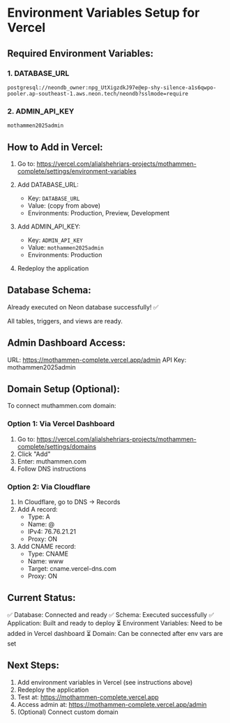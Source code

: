 # Environment Variables Setup for Vercel

## Required Environment Variables:

### 1. DATABASE_URL
```
postgresql://neondb_owner:npg_UtXigzdkJ97e@ep-shy-silence-a1s6qwpo-pooler.ap-southeast-1.aws.neon.tech/neondb?sslmode=require
```

### 2. ADMIN_API_KEY
```
mothammen2025admin
```

## How to Add in Vercel:

1. Go to: https://vercel.com/alialshehriars-projects/mothammen-complete/settings/environment-variables

2. Add DATABASE_URL:
   - Key: `DATABASE_URL`
   - Value: (copy from above)
   - Environments: Production, Preview, Development

3. Add ADMIN_API_KEY:
   - Key: `ADMIN_API_KEY`
   - Value: `mothammen2025admin`
   - Environments: Production

4. Redeploy the application

## Database Schema:

Already executed on Neon database successfully! ✅

All tables, triggers, and views are ready.

## Admin Dashboard Access:

URL: https://mothammen-complete.vercel.app/admin
API Key: mothammen2025admin

## Domain Setup (Optional):

To connect muthammen.com domain:

### Option 1: Via Vercel Dashboard
1. Go to: https://vercel.com/alialshehriars-projects/mothammen-complete/settings/domains
2. Click "Add"
3. Enter: muthammen.com
4. Follow DNS instructions

### Option 2: Via Cloudflare
1. In Cloudflare, go to DNS → Records
2. Add A record:
   - Type: A
   - Name: @
   - IPv4: 76.76.21.21
   - Proxy: ON
3. Add CNAME record:
   - Type: CNAME
   - Name: www
   - Target: cname.vercel-dns.com
   - Proxy: ON

## Current Status:

✅ Database: Connected and ready
✅ Schema: Executed successfully
✅ Application: Built and ready to deploy
⏳ Environment Variables: Need to be added in Vercel dashboard
⏳ Domain: Can be connected after env vars are set

## Next Steps:

1. Add environment variables in Vercel (see instructions above)
2. Redeploy the application
3. Test at: https://mothammen-complete.vercel.app
4. Access admin at: https://mothammen-complete.vercel.app/admin
5. (Optional) Connect custom domain

